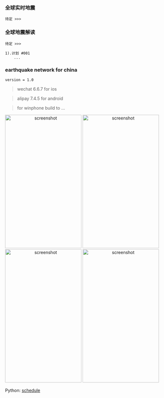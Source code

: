 ### 全球实时地震
	待定 >>>
### 全球地震解读
	待定 >>>

	1).计划 #001
		...
### earthquake network for china
	version = 1.0

> wechat 6.6.7 for ios 

> alipay 7.4.5 for android

> for winphone build to ...


<div align="center">
    <img src="./assets/home_one.jpg" alt="screenshot" title="screenshot" width="250" height="436" >
    <img src="./assets/map_one.jpg" alt="screenshot" title="screenshot" width="250" height="436" >
    <img src="./assets/home_two.jpg" alt="screenshot" title="screenshot" width="250" height="436" >
    <img src="./assets/map_two.jpg" alt="screenshot" title="screenshot" width="250" height="436" >
</div>


Python: [schedule](https://bop.mol.uno/11.modules.html)